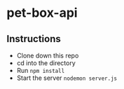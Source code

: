 # pet-box-api

## Instructions

* Clone down this repo
* cd into the directory
* Run `npm install`
* Start the server `nodemon server.js`
